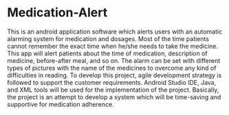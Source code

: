# Medication-Alert
This is an android application software which alerts users with an automatic alarming system for medication and dosages. Most of the time patients cannot remember the exact time when he/she needs to take the medicine. This app will alert patients about the time of medication, description of medicine, before-after meal, and so on. The alarm can be set with different types of pictures with the name of the medicines to overcome any kind of difficulties in reading. To develop this project, agile development strategy is followed to support the customer requirements. Android Studio IDE, Java, and XML tools will be used for the implementation of the project. Basically, the project is an attempt to develop a system which will be time-saving and supportive for medication adherence.
